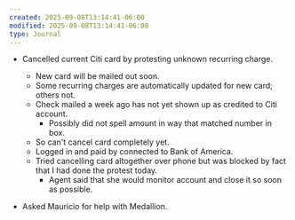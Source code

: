 ```yaml
---
created: 2025-09-08T13:14:41-06:00
modified: 2025-09-08T13:14:41-06:00
type: Journal
---
```


- Cancelled current Citi card by protesting
  unknown recurring charge.
  - New card will be mailed out soon.
  - Some recurring charges are automatically
    updated for new card; others not.
  - Check mailed a week ago has not yet
    shown up as credited to Citi account.
    - Possibly did not spell amount in way
      that matched number in box.
  - So can't cancel card completely yet.
  - Logged in and paid by connected to Bank
    of America.
  - Tried cancelling card altogether over
    phone but was blocked by fact that I had
    done the protest today.
    - Agent said that she would monitor
      account and close it so soon as
      possible.

- Asked Mauricio for help with Medallion.

<!-- EOF -->
